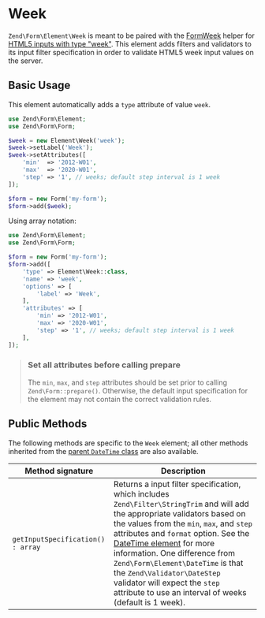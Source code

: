 # Week

`Zend\Form\Element\Week` is meant to be paired with the
[FormWeek](../helper/form-week.md) helper for
[HTML5 inputs with type "week"](http://www.whatwg.org/specs/web-apps/current-work/multipage/states-of-the-type-attribute.html#week-state-%28type=week%29).
This element adds filters and validators to its input filter specification in
order to validate HTML5 week input values on the server.

## Basic Usage

This element automatically adds a `type` attribute of value `week`.

```php
use Zend\Form\Element;
use Zend\Form\Form;

$week = new Element\Week('week');
$week->setLabel('Week');
$week->setAttributes([
    'min'  => '2012-W01',
    'max'  => '2020-W01',
    'step' => '1', // weeks; default step interval is 1 week
]);

$form = new Form('my-form');
$form->add($week);
```

Using array notation:

```php
use Zend\Form\Element;
use Zend\Form\Form;

$form = new Form('my-form');
$form->add([
	'type' => Element\Week::class,
	'name' => 'week',
	'options' => [
		'label' => 'Week',
	],
	'attributes' => [
		'min' => '2012-W01',
		'max' => '2020-W01',
		'step' => '1', // weeks; default step interval is 1 week
	],
]);
```
    
> ### Set all attributes before calling prepare
>
> The `min`, `max`, and `step` attributes should be set prior to calling
> `Zend\Form::prepare()`. Otherwise, the default input specification for the
> element may not contain the correct validation rules.

## Public Methods

The following methods are specific to the `Week` element; all other methods
inherited from the [parent `DateTime` class](date-time.md#public-methods) are also
available.

Method signature                  | Description
--------------------------------- | -----------
`getInputSpecification() : array` | Returns a input filter specification, which includes `Zend\Filter\StringTrim` and will add the appropriate validators based on the values from the `min`, `max`, and `step` attributes and `format` option.  See the [DateTime element](date-time.md#public-methods) for more information.  One difference from `Zend\Form\Element\DateTime` is that the `Zend\Validator\DateStep` validator will expect the `step` attribute to use an interval of weeks (default is 1 week).
